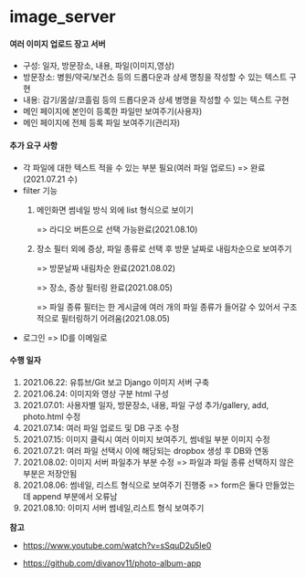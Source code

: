 # image_server

#### 여러 이미지 업로드 장고 서버

- 구성: 일자, 방문장소, 내용, 파일(이미지,영상)
- 방문장소: 병원/약국/보건소 등의 드롭다운과 상세 명칭을 작성할 수 있는 텍스트 구현
- 내용: 감기/몸살/코흘림 등의 드롭다운과 상세 병명을 작성할 수 있는 텍스트 구현
- 메인 페이지에 본인이 등록한 파일만 보여주기(사용자)
- 메인 페이지에 전체 등록 파일 보여주기(관리자)



#### 추가 요구 사항

- 각 파일에 대한 텍스트 적을 수 있는 부분 필요(여러 파일 업로드) => 완료(2021.07.21 수)
- filter 기능 
  1. 메인화면 썸네일 방식 외에 list 형식으로 보이기
  
     => 라디오 버튼으로 선택 가능완료(2021.08.10)
  
  2. 장소 필터 외에 증상, 파일 종류로 선택 후 방문 날짜로 내림차순으로 보여주기
  
     => 방문날짜 내림차순 완료(2021.08.02)
  
     => 장소, 증상 필터링 완료(2021.08.05)
  
     => 파일 종류 필터는 한 게시글에 여러 개의 파일 종류가 들어갈 수 있어서 구조적으로 필터링하기 어려움(2021.08.05)
- 로그인 => ID를 이메일로



#### 수행 일자

1. 2021.06.22: 유튜브/Git 보고 Django 이미지 서버 구축
2. 2021.06.24: 이미지와 영상 구분 html 구성
3. 2021.07.01: 사용자별 일자, 방문장소, 내용, 파일 구성 추가/gallery, add, photo.html 수정
4. 2021.07.14: 여러 파일 업로드 및 DB 구조 수정
5. 2021.07.15: 이미지 클릭시 여러 이미지 보여주기, 썸네일 부분 이미지 수정
6. 2021.07.21: 여러 파일 선택시 이에 해당되는 dropbox 생성 후 DB와 연동
7. 2021.08.02: 이미지 서버 파일추가 부분 수정 => 파일과 파일 종류 선택하지 않은 부분은 저장안됨
8. 2021.08.06: 썸네일, 리스트 형식으로 보여주기 진행중 => form은 둘다 만들었는데 append 부분에서 오류남 
9. 2021.08.10: 이미지 서버 썸네일,리스트 형식 보여주기



**참고**

-  https://www.youtube.com/watch?v=sSquD2u5Ie0

-  https://github.com/divanov11/photo-album-app

